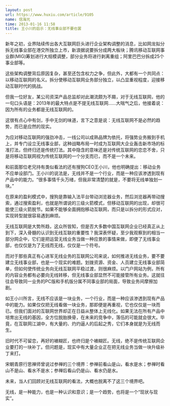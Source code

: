 ```yaml
---
layout: post
url: https://www.huxiu.com/article/9105
name: 信海光
time: 2013-01-16 11:58
title: 王小川的启示：无线事业部不要也罢
---
```

新年之初，业界陆续传出各大互联网巨头进行企业架构调整的消息，比如网龙拟分拆无线事业部在港交所独立上市，新浪据说要拆分成两大板块；腾讯移动互联网事业群(MIG)筹划进行大规模调整，部分业务将进行剥离重组；阿里巴巴分拆成25个事业部等。

这些架构调整背后原因复杂，甚至还包含权力之争，但此外，大都有一个共同点：以移动互联网的名义。拆分使移动互联网业务部分独立，以凸显重视程度，迎接移动互联时代的挑战。

但我一位好友，某公司资深产品总监却对此潮流颇为不屑，对于无线互联网，他的一句口头语是：2013年的最大特点是不提无线互联网......大喘气之后，他接着说：因为所有的业务都是无线互联网的。

这很有点心中有剑，手中无剑的味道，言下之意是说：无线互联网不是必然的趋势，而已是应然的现实。

为应对移动互联网的强劲冲击，一线公司以成熟品牌为依托，将强势业务搬到手机上，并专门设立无线事业部，这种战略布局一时成为互联网大企业轰击新市场的标准打法，但终归还是传统打法。其中隐含的意味还是对传统互联网的恋恋不舍，只是将移动互联网视为传统互联网的一个分支而已，而不是一个未来。

和前面那位老兄持有类似看法的还有搜狗CEO王小川，他也明确提出：移动业务不应单设部门。王小川的说法是，无线并不是一个行业，而是一种应该渗透到现有产品中的能力。“很多事情千头万绪，但我非常清楚的就是，不要将无线单独划一块。”

在原来的盈利模式中，搜狗是靠输入法平台带动浏览器业务，然后浏览器再带动搜索，通过搜索盈利，也就是所谓说的三级火箭模式，但移动互联网的出现，却很可能使三级火箭脱节。如果不能够全面拥抱移动互联网，而只是以拆分的形式应对，实现转型就很容易遇到麻烦。

无线互联网是大势所趋，这众所皆知，但是否大多数中国互联网企业已经真正从上到下，深入骨髓的认识到无线互联的重要性？我深表怀疑，至少我观察到的相当一部分网企中，它们是把运营无线业务当做一种应景的事情来做，即便了无线事业部，也仅仅是为了无线而无线，仅仅是一个符号。

而对于那些真正有心进军无线业务的互联网公司来说，如何推进无线业务，要不要建立无线事业部，也是一个现实的难题。划拨资源、资金、人员建立无线事业部简单，但如何使传统业务向无线互联网平稳过渡，则很麻烦。以门户网站为例，所有的内容业务都有必要向无线转移，但无线事业部显然不可能接管所有业务。这就往往会导致同一业务的PC版和手机版分属不同事业部的局面，导致业务间摩擦加剧。

如王小川所言，无线不应该是一块业务，一个行业，而是一种应该渗透到现有产品中的能力。如果仅仅把无线看做一块业务，那即便是再重视，它也仅仅是一块而已。但我们面对的互联网世界却正在日益从整体上无线化。如果无法在所有产品中培育出无线的基因，全方位脱胎换骨，在未来的竞争中，落伍的可能就会很大。毕竟，在互联网江湖中，有大量的、灼灼逼人的后起之秀，它们本身就是为无线而生。

旧时代不可留恋，再好的裱糊匠，也终归是个裱糊匠。无线，绝不是传统互联网企业要打的一块补丁。但问题是，现实中有大量企业正在把无线业务当做一块升级补丁来打。

宋朝青原行思禅师曾说过参禅的三个境界：参禅前看山是山，看水是水；参禅时看山不是山、看水不是水；参禅后看山仍是山、看水仍是水。

未来，当人们回顾对无线互联网的看法，大概也脱离不了这三个境界吧。

无线，是一种能力，也是一种认识和意识；是一个趋势，也将是一个“现状与现实”。

